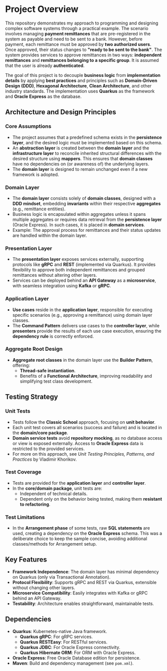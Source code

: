# Project Overview

This repository demonstrates my approach to programming and designing complex software systems through a practical example. The scenario involves managing **payment remittances** that are pre-registered in the system as payable and need to be sent to a bank. However, before payment, each remittance must be approved by **two authorized users**. Once approved, their status changes to **"ready to be sent to the bank"**. The system provides services to approve remittances in two ways: **independent remittances** and **remittances belonging to a specific group**. It is assumed that the user is already **authenticated**.

The goal of this project is to decouple **business logic** from **implementation details** by applying **best practices** and principles such as **Domain-Driven Design (DDD)**, **Hexagonal Architecture**, **Clean Architecture**, and other industry standards. The implementation uses **Quarkus** as the framework and **Oracle Express** as the database.

## Architecture and Design Principles

### Core Assumptions
- The project assumes that a predefined schema exists in the **persistence layer**, and the desired logic must be implemented based on this schema.
- An **abstraction layer** is created between the **domain layer** and the **infrastructure layer** to reconcile inherited structural differences with the desired structure using **mappers**. This ensures that **domain classes** have no dependencies on (or awareness of) the underlying layers.
- The **domain layer** is designed to remain unchanged even if a new framework is adopted.

### Domain Layer
- The **domain layer** consists solely of **domain classes**, designed with a **DDD mindset**, embedding **invariants** within their respective **aggregates** (e.g., remittance entities).
- Business logic is encapsulated within aggregates unless it spans multiple aggregates or requires data retrieval from the **persistence layer** (Oracle Express). In such cases, it is placed in **domain services**.
- Example: The approval process for remittances and their status updates are handled within the domain layer.

### Presentation Layer
- The **presentation layer** exposes services externally, supporting protocols like **gRPC** and **REST** (implemented via Quarkus). It provides flexibility to approve both independent remittances and grouped remittances without altering other layers.
- Services can be deployed behind an **API Gateway** as a **microservice**, with seamless integration using **Kafka** or **gRPC**.

### Application Layer
- **Use cases** reside in the **application layer**, responsible for executing specific scenarios (e.g., approving a remittance) using domain layer classes.
- The **Command Pattern** delivers use cases to the **controller layer**, while **presenters** provide the results of each use case execution, ensuring the **dependency rule** is correctly enforced.

### Aggregate Root Design
- **Aggregate root classes** in the domain layer use the **Builder Pattern**, offering:
  - **Thread-safe instantiation**.
  - Benefits of a **Functional Architecture**, improving readability and simplifying test class development.

## Testing Strategy

### Unit Tests
- Tests follow the **Classic School** approach, focusing on **unit behavior**.
- Each unit test covers all scenarios (success and failure) and is located in the **domain/core package**.
- **Domain service tests** avoid **repository mocking**, as no database access or view is exposed externally. Access to **Oracle Express** data is restricted to the provided services.
- For more on this approach, see *Unit Testing Principles, Patterns, and Practices* by Vladimir Khorikov.

### Test Coverage
- Tests are provided for the **application layer** and **controller layer**.
- In the **core/domain package**, unit tests are:
  - Independent of technical details.
  - Dependent only on the behavior being tested, making them **resistant to refactoring**.

### Test Limitations
- In the **Arrangement phase** of some tests, raw **SQL statements** are used, creating a dependency on the **Oracle Express** schema. This was a deliberate choice to keep the sample concise, avoiding additional classes/methods for Arrangement setup.

## Key Features
- **Framework Independence**: The domain layer has minimal dependency on Quarkus (only via Transactional Annotation).
- **Protocol Flexibility**: Supports gRPC and REST via Quarkus, extensible without changing other layers.
- **Microservice Compatibility**: Easily integrates with Kafka or gRPC behind an API Gateway.
- **Testability**: Architecture enables straightforward, maintainable tests.

## Dependencies

- **Quarkus**: Kubernetes-native Java framework.
  - **Quarkus gRPC**: For gRPC services.
  - **Quarkus RESTEasy**: For RESTful services.
  - **Quarkus JDBC**: For Oracle Express connectivity.
  - **Quarkus Hibernate ORM**: For ORM with Oracle Express.
- **Oracle Express**: Free Oracle Database edition for persistence.
- **Maven**: Build and dependency management (see `pom.xml`).
